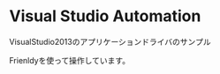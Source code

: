 ﻿Visual Studio Automation
========================

VisualStudio2013のアプリケーションドライバのサンプル

Frienldyを使って操作しています。

